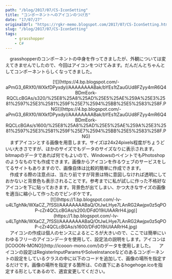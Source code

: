 ```yaml
---
path: "/blog/2017/07/CS-IconSetting"
title: "コンポーネントへのアイコンのつけ方"
date: "17/07/27"
originalUrl: "https://rgkr-memo.blogspot.com/2017/07/CS-IconSetting.html"
slug: "/blog/2017/07/CS-IconSetting"
tags:
    - grasshopper
    - C#
---
```

　grasshopperのコンポーネントの中身を作ってきましたが、外観については変えてきませんでしたので、今回はアイコンをつけてみます。だんだんとちゃんとしてコンポーネントらしくなってきました。  
<div class="separator" style="clear: both; text-align: center;">[![](https://4.bp.blogspot.com/-aPmG3_6RXf0/WXkfDPyxdyI/AAAAAAAABak/bYEs1tZauGUd8FZyy4mR6Q4BDmEork-RQCLcBGAs/s320/%25E8%25A8%25AD%25E5%25AE%259A%25E3%2581%2597%25E3%2581%259F%25E7%2594%25BB%25E5%2583%258F.PNG)](https://4.bp.blogspot.com/-aPmG3_6RXf0/WXkfDPyxdyI/AAAAAAAABak/bYEs1tZauGUd8FZyy4mR6Q4BDmEork-RQCLcBGAs/s1600/%25E8%25A8%25AD%25E5%25AE%259A%25E3%2581%2597%25E3%2581%259F%25E7%2594%25BB%25E5%2583%258F.PNG)</div>  
<div>　まずアイコンとする画像を用意します。サイズは24x24pixels程度がちょうどいい大きさですが、ほかのサイズでもデータのサイズなりに表示されます。bitmapのデータであれば何でもよいので、WindowsのペイントでもPhotoshopのようなものでも作成できます。画像からアイコンを作るウェブのサービスをしてるサイトもありますので、画像自体は比較的簡単に作成できます。</div><div>　作成する際の注意点は、当たり前ですが背景は特に意図しなければ透明にしておかないと背景色も表示されることです。参考までに私が試しに作った不格好なアイコンを下に貼っておきます。背景色が出てしまい、かつ大きなサイズの画像を適当に縮小して作ったのでピンボケです。</div><div class="separator" style="clear: both; text-align: center;">[![](https://1.bp.blogspot.com/-lv-u4LTghNk/WXaCZ_7fSSI/AAAAAAAABaQ/OtJwLHye7LAnRG2Awjpx0z5qPOP-cZr4QCLcBGAs/s200/DFdO19iUIAARrH4.jpg)](https://1.bp.blogspot.com/-lv-u4LTghNk/WXaCZ_7fSSI/AAAAAAAABaQ/OtJwLHye7LAnRG2Awjpx0z5qPOP-cZr4QCLcBGAs/s1600/DFdO19iUIAARrH4.jpg)</div><div>  
</div><div>　アイコンの作成は個人のセンスによるところが大きいので、ここでは簡単にいわゆるフリーのアイコンデータを使用して、設定法の説明をします。アイコンは[ICOOON-MONO](http://icooon-mono.com/)のデータを使用しました。  
　アイコンの設定はRegisterInputParamsやSolveInstanceなどのあるコンポーネントの設定をしているクラスの中に以下のコードを追加して、画像の場所を指定するだけです。画像の場所を指定する箇所は、Cの直下にあるhogehoge.icoを指定する形としてあるので、適宜変更してください。</div><div>  
</div>